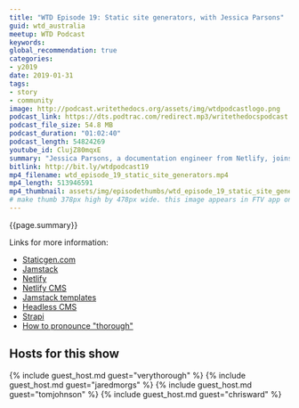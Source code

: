 ```yaml
---
title: "WTD Episode 19: Static site generators, with Jessica Parsons"
guid: wtd_australia
meetup: WTD Podcast
keywords:
global_recommendation: true
categories:
- y2019
date: 2019-01-31
tags:
- story
- community
image: http://podcast.writethedocs.org/assets/img/wtdpodcastlogo.png
podcast_link: https://dts.podtrac.com/redirect.mp3/writethedocspodcast.org/wtd_episode_19_static_site_generators.mp3
podcast_file_size: 54.8 MB
podcast_duration: "01:02:40"
podcast_length: 54824269
youtube_id: ClujZ80mqxE
summary: "Jessica Parsons, a documentation engineer from Netlify, joins us for Episode 19 of the WTD Podcast. Jess recently conducted a Static Site Generator workshop at the Australian Write the Docs conference at Melbourne. It was really excellent, and we've been meaning to get Jess on the show for a while to talk shop. In this episode, Jess illuminates the world of static site generators, comparing and contrasting Hugo, Jekyll, Sphinx, Gatsby, and others. Discussions focus on considerations for choosing a static site generator, and how to manage the content they consume, from APIs to Git-tracked markdown files. Headless CMS options like API-driven Strapi and Git-wrapper Netlify CMS make an appearance."
bitlink: http://bit.ly/wtdpodcast19
mp4_filename: wtd_episode_19_static_site_generators.mp4
mp4_length: 513946591
mp4_thumbnail: assets/img/episodethumbs/wtd_episode_19_static_site_generators.png
# make thumb 378px high by 478px wide. this image appears in FTV app only
---
```


{{page.summary}}

Links for more information:

* [Staticgen.com](https://www.staticgen.com/)
* [Jamstack](https://jamstack.org/)
* [Netlify](https://www.netlify.com/)
* [Netlify CMS](https://www.netlifycms.org/)
* [Jamstack templates](https://templates.netlify.com/)
* [Headless CMS](https://headlesscms.org/)
* [Strapi](https://strapi.io/)
* [How to pronounce "thorough"](https://dictionary.cambridge.org/us/pronunciation/english/thorough)

## Hosts for this show

{% include guest_host.md guest="verythorough" %}
{% include guest_host.md guest="jaredmorgs" %}
{% include guest_host.md guest="tomjohnson" %}
{% include guest_host.md guest="chrisward" %}
<div style="clear:both"></div>
